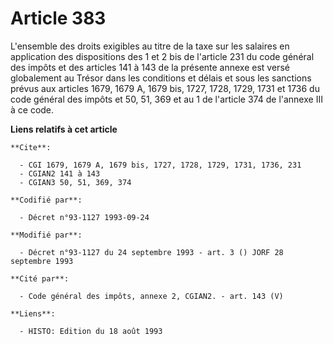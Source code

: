 # Article 383

L'ensemble des droits exigibles au titre de la taxe sur les salaires en application des dispositions des 1 et 2 bis de
l'article 231 du code général des impôts et des articles 141 à 143 de la présente annexe est versé globalement au Trésor dans
les conditions et délais et sous les sanctions prévus aux articles 1679, 1679 A, 1679 bis, 1727, 1728, 1729, 1731 et 1736 du
code général des impôts et 50, 51, 369 et au 1 de l'article 374 de l'annexe III à ce code.

**Liens relatifs à cet article**

	**Cite**:

	  - CGI 1679, 1679 A, 1679 bis, 1727, 1728, 1729, 1731, 1736, 231
	  - CGIAN2 141 à 143
	  - CGIAN3 50, 51, 369, 374

	**Codifié par**:

	  - Décret n°93-1127 1993-09-24

	**Modifié par**:

	  - Décret n°93-1127 du 24 septembre 1993 - art. 3 () JORF 28 septembre 1993

	**Cité par**:

	  - Code général des impôts, annexe 2, CGIAN2. - art. 143 (V)

	**Liens**:

	  - HISTO: Edition du 18 août 1993
